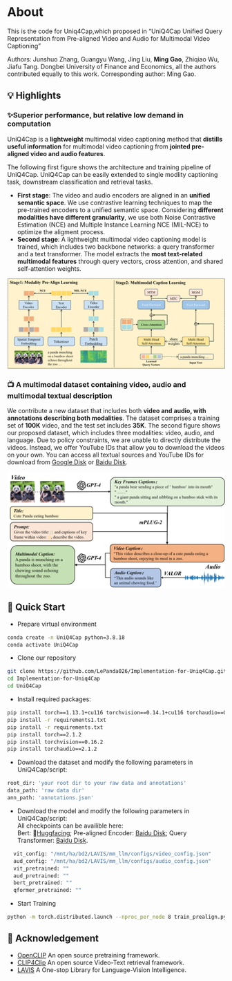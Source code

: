 # About
This is the code for Uniq4Cap,which proposed in “UniQ4Cap Unified Query Representation from Pre-aligned Video and Audio for Multimodal Video Captioning”


Authors: Junshuo Zhang, Guangyu Wang, Jing Liu, **Ming Gao**, Zhiqiao Wu, Jiafu Tang. Dongbei University of Finance and Economics, all the authors contributed equally to this work. Corresponding author: Ming Gao.
## 💡 Highlights
### ✨Superior performance, but relative low demand in computation
UniQ4Cap is a **lightweight** multimodal video captioning method that **distills useful information** for multimodal video captioning from **jointed pre-aligned video and audio features**.

The following first figure shows the architecture and training pipeline of UniQ4Cap. UniQ4Cap can be easily extended to single modlity captioning task, downstream classification and retrieval tasks.
* **First stage**: The video and audio encoders are aligned in an **unified semantic space**. We use contrastive learning techniques to map the pre-trained encoders to a unified semantic space. Considering **different modalities have different granularity**, we use both Noise Contrastive Estimation (NCE) and Multiple Instance Learning NCE (MIL-NCE) to optimize the aligment process.
* **Second stage**: A lightweight multimodal video captioning model is trained, which includes two backbone networks: a query transformer and a text transformer. The model extracts the **most text-related multimodal features** through query vectors, cross attention, and shared self-attention weights.
<img src="https://github.com/LePanda026/Implementation-for-Uniq4Cap/blob/main/model.png" />

### 📺 A multimodal dataset containing video, audio and multimodal textual description
We contribute a new dataset that includes both **video and audio, with annotations describing both modalities**. The dataset comprises a training set of **100K** video, and the test set includes **35K**.
The second figure shows our proposed dataset, which includes three modalities: video, audio, and language. Due to policy constraints, we are unable to directly distribute the videos. Instead, we offer YouTube IDs that allow you to download the videos on your own. You can access all textual sources and YouTube IDs for download from [Google Disk](https://drive.google.com/file/d/160P8r5Hc9IcZ5wsuCpIocfbaZMh9U7Gq/) or [Baidu Disk](https://pan.baidu.com/s/1HBmcnHW2HZYX57p_QnvUhg?pwd=9teq).

<img src="https://github.com/LePanda026/Implementation-for-Uniq4Cap/blob/main/dataset.png" />

## 🔧 Quick Start
* Prepare virtual environment
```bash
conda create -n UniQ4Cap python=3.8.18
conda activate UniQ4Cap
```

* Clone our repository
```bash
git clone https://github.com/LePanda026/Implementation-for-Uniq4Cap.git
cd Implementation-for-Uniq4Cap
cd UniQ4Cap
```

* Install required packages:
```bash
pip install torch==1.13.1+cu116 torchvision==0.14.1+cu116 torchaudio==0.13.1 --extra-index-url https://download.pytorch.org/whl/cu116  
pip install -r requirements1.txt  
pip install -r requirements.txt  
pip install torch==2.1.2  
pip install torchvision==0.16.2  
pip install torchaudio==2.1.2  
```

* Download the dataset and modify the following parameters in UniQ4Cap/script:
```bash
root_dir: 'your root dir to your raw data and annotations'
data_path: 'raw data dir'
ann_path: 'annotations.json'
```

* Download the model and modify the following parameters in UniQ4Cap/script:  
All checkpoints can be availible here:   
Bert: 🤗[Huggfacing](https://huggingface.co/google-bert); Pre-aligned Encoder: [Baidu Disk](https://pan.baidu.com/s/1CxF7U0GTo8VMvLgFdT94LQ?pwd=bdss); Query Transformer: [Baidu Disk](https://pan.baidu.com/s/1s23pI-lVXUeIks_-ptUx9Q?pwd=sac1).
```bash
  vit_config: "/mnt/ha/bd2/LAVIS/mm_llm/configs/video_config.json"
  aud_config: "/mnt/ha/bd2/LAVIS/mm_llm/configs/audio_config.json"
  vit_pretrained: ""
  aud_pretrained: ""
  bert_pretrained: ""
  qformer_pretrained: ""
```

* Start Training
```bash
python -m torch.distributed.launch --nproc_per_node 8 train_prealign.py
```

## 💖 Acknowledgement
* [OpenCLIP](https://github.com/mlfoundations/open_clip) An open source pretraining framework.
* [CLIP4Clip](https://github.com/ArrowLuo/CLIP4Clip) An open source Video-Text retrieval framework.
* [LAVIS](https://github.com/salesforce/LAVIS) A One-stop Library for Language-Vision Intelligence.
